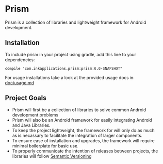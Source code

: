 Prism
=====

Prism is a collection of libraries and lightweight framework for Android 
development.

Installation
------------

To include prism in your project using gradle, add this line to your 
dependencies:

    compile "com.inkapplications.prism:prism:0.0-SNAPSHOT"

For usage installations take a look at the provided usage docs in 
[doc/usage.md][2]

Project Goals
-------------

* Prism will first be a collection of libraries to solve common Android 
development problems
* Prism will also be an Android framework for easily integrating Android and 
Java Libraries.
* To keep the project lightweight, the framework for will only do as much as is
necassary to facilitate the integration of larger components.
* To ensure ease of installation and upgrades, the framework will require 
minimal boilerplate for basic use.
* To properly communicate the intention of releases between projects, the 
libraries will follow [Semantic Versioning][1]

[1]: http://semver.org/
[2]: doc/usage.md
